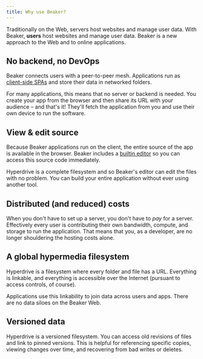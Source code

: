 ```yaml
---
title: Why use Beaker?
---
```


Traditionally on the Web, servers host websites and manage user data. With Beaker, **users** host websites and manage user data. Beaker is a new approach to the Web and to online applications.

## No backend, no DevOps

Beaker connects users with a peer-to-peer mesh. Applications run as [client-side SPAs](https://en.wikipedia.org/wiki/Single-page_application) and store their data in networked folders.

For many applications, this means that no server or backend is needed. You create your app from the browser and then share its URL with your audience – and that's it! They'll fetch the application from you and use their own device to run the software.

## View & edit source

Because Beaker applications run on the client, the entire source of the app is available in the browser. Beaker includes a [builtin editor](beginner/using-the-editor.md) so you can access this source code immediately.

Hyperdrive is a complete filesystem and so Beaker's editor can edit the files with no problem. You can build your entire application without ever using another tool.

## Distributed (and reduced) costs

When you don't have to set up a server, you don't have to _pay_ for a server. Effectively every user is contributing their own bandwidth, compute, and storage to run the application. That means that you, as a developer, are no longer shouldering the hosting costs alone.

## A global hypermedia filesystem

Hyperdrive is a filesystem where every folder and file has a URL. Everything is linkable, and everything is accessible over the Internet (pursuant to access controls, of course).

Applications use this linkability to join data across users and apps. There are no data siloes on the Beaker Web.

## Versioned data

Hyperdrive is a versioned filesystem. You can access old revisions of files and link to pinned versions. This is helpful for referencing specific copies, viewing changes over time, and recovering from bad writes or deletes.
